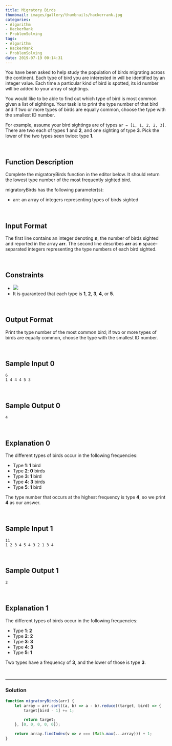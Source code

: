 ```yaml
---
title: Migratory Birds
thumbnail: images/gallery/thumbnails/hackerrank.jpg
categories:
- Algorithm
- HackerRank
- ProblemSolving
tags:
- Algorithm
- HackerRank
- ProblemSolving
date: 2019-07-19 00:14:31
---
```

  
You have been asked to help study the population of birds migrating across the continent. Each type of bird you are interested in will be identified by an integer value. Each time a particular kind of bird is spotted, its id number will be added to your array of sightings. 

You would like to be able to find out which type of bird is most common given a list of sightings. Your task is to print the type number of that bird and if two or more types of birds are equally common, choose the type with the smallest ID number.

For example, assume your bird sightings are of types `ar = [1, 1, 2, 2, 3]`. There are two each of types **1** and **2**, and one sighting of type **3**. Pick the lower of the two types seen twice: type **1**.


<br/>
<!-- more -->

## Function Description

Complete the migratoryBirds function in the editor below. It should return the lowest type number of the most frequently sighted bird.

migratoryBirds has the following parameter(s):

- arr: an array of integers representing types of birds sighted

<br/>

## Input Format

The first line contains an integer denoting **n**, the number of birds sighted and reported in the array **arr**. 
The second line describes **arr** as **n** space-separated integers representing the type numbers of each bird sighted.

<br/>

## Constraints

- ![](https://latex.codecogs.com/gif.latex?5\leq&space;n\leq&space;2\times&space;10^{5})
- It is guaranteed that each type is **1**, **2**, **3**, **4**, or **5**.

<br/>

## Output Format

Print the type number of the most common bird; if two or more types of birds are equally common, choose the type with the smallest ID number.

<br/>

## Sample Input 0
```
6
1 4 4 4 5 3
```

<br/>

## Sample Output 0
```
4
```

<br/>

## Explanation 0

The different types of birds occur in the following frequencies:

- Type **1**: **1** bird
- Type **2**: **0** birds
- Type **3**: **1** bird
- Type **4**: **3** birds
- Type **5**: **1** bird  

The type number that occurs at the highest frequency is type **4**, so we print **4** as our answer.

<br/>

## Sample Input 1
```
11
1 2 3 4 5 4 3 2 1 3 4
```

<br/>

## Sample Output 1
```
3
```

<br/>

## Explanation 1

The different types of birds occur in the following frequencies:

- Type **1**: **2** 
- Type **2**: **2** 
- Type **3**: **3** 
- Type **4**: **3** 
- Type **5**: **1** 

Two types have a frequency of **3**, and the lower of those is type **3**.


<br/>

---

### Solution

```javascript
function migratoryBirds(arr) {
    let array = arr.sort((a, b) => a - b).reduce((target, bird) => { 
        target[bird - 1] += 1;

        return target;
    }, [0, 0, 0, 0, 0]);

    return array.findIndex(v => v === (Math.max(...array))) + 1;
}
```